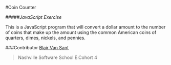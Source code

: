 #Coin Counter

#####*JavaScript Exercise*


This is a JavaScript program that will convert a dollar amount to the number of coins that make up the amount 
using the common American coins of quarters, dimes, nickels, and pennies.




###Contributor
[Blair Van Sant](https://github.com/blairvansant)
 >Nashville Software School
 >E.Cohort 4